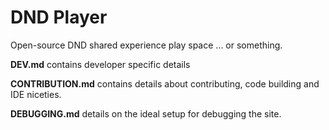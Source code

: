 # DND Player

Open-source DND shared experience play space ... or something.

**DEV.md** contains developer specific details

**CONTRIBUTION.md** contains details about contributing, code building and IDE niceties.

**DEBUGGING.md** details on the ideal setup for debugging the site.